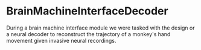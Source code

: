 # BrainMachineInterfaceDecoder
During a brain machine interface module we were tasked with the design or a neural decoder to reconstruct the trajectory of a monkey's hand movement given invasive neural recordings.
